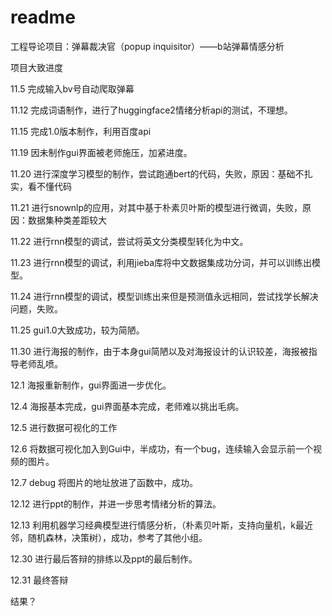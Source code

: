 # readme

工程导论项目：弹幕裁决官（popup inquisitor）——b站弹幕情感分析

项目大致进度

11.5 完成输入bv号自动爬取弹幕

11.12 完成词语制作，进行了huggingface2情绪分析api的测试，不理想。

11.15 完成1.0版本制作，利用百度api

11.19 因未制作gui界面被老师施压，加紧进度。

11.20 进行深度学习模型的制作，尝试跑通bert的代码，失败，原因：基础不扎实，看不懂代码

11.21 进行snownlp的应用，对其中基于朴素贝叶斯的模型进行微调，失败，原因：数据集种类差距较大

11.22 进行rnn模型的调试，尝试将英文分类模型转化为中文。

11.23 进行rnn模型的调试，利用jieba库将中文数据集成功分词，并可以训练出模型。

11.24 进行rnn模型的调试，模型训练出来但是预测值永远相同，尝试找学长解决问题，失败。

11.25 gui1.0大致成功，较为简陋。

11.30 进行海报的制作，由于本身gui简陋以及对海报设计的认识较差，海报被指导老师乱喷。

12.1 海报重新制作，gui界面进一步优化。

12.4 海报基本完成，gui界面基本完成，老师难以挑出毛病。

12.5 进行数据可视化的工作

12.6 将数据可视化加入到Gui中，半成功，有一个bug，连续输入会显示前一个视频的图片。

12.7 debug 将图片的地址放进了函数中，成功。

12.12 进行ppt的制作，并进一步思考情绪分析的算法。

12.13 利用机器学习经典模型进行情感分析，（朴素贝叶斯，支持向量机，k最近邻，随机森林，决策树），成功，参考了其他小组。

12.30 进行最后答辩的排练以及ppt的最后制作。

12.31 最终答辩

结果？







